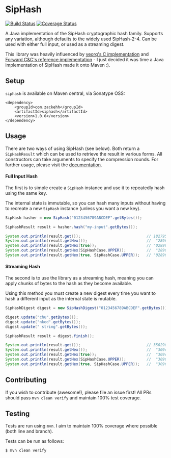 # SipHash

[![Build Status](https://travis-ci.org/zackehh/siphash-java.svg?branch=master)](https://travis-ci.org/zackehh/siphash-java) [![Coverage Status](https://coveralls.io/repos/zackehh/siphash-java/badge.svg?branch=master&service=github)](https://coveralls.io/github/zackehh/siphash-java?branch=master)

A Java implementation of the SipHash cryptographic hash family. Supports any variation, although defaults to the widely used SipHash-2-4. Can be used with either full input, or used as a streaming digest.

This library was heavily influenced by [veorq's C implementation](https://github.com/veorq/siphash) and [Forward C&C's reference implementation](http://www.forward.com.au/pfod/SipHashJavaLibrary/) - I just decided it was time a Java implementation of SipHash made it onto Maven :).

## Setup

`siphash` is available on Maven central, via Sonatype OSS:

```
<dependency>
    <groupId>com.zackehh</groupId>
    <artifactId>siphash</artifactId>
    <version>1.0.0</version>
</dependency>
```

## Usage

There are two ways of using SipHash (see below). Both return a `SipHashResult` which can be used to retrieve the result in various forms. All constructors can take arguments to specify the compression rounds. For further usage, please visit the [documentation](http://www.javadoc.io/doc/com.zackehh/siphash).

#### Full Input Hash

The first is to simple create a `SipHash` instance and use it to repeatedly hash using the same key.

The internal state is immutable, so you can hash many inputs without having to recreate a new `SipHash` instance (unless you want a new key).

```java
SipHash hasher = new SipHash("0123456789ABCDEF".getBytes());

SipHashResult result = hasher.hash("my-input".getBytes());

System.out.println(result.get());                             // 182795880124085484 <-- this can overflow
System.out.println(result.getHex());                          //  "2896be26d3374ec"
System.out.println(result.getHex(true));                      // "02896be26d3374ec"
System.out.println(result.getHex(SipHashCase.UPPER));         //  "2896BE26D3374EC"
System.out.println(result.getHex(true, SipHashCase.UPPER));   // "02896BE26D3374EC"
```

#### Streaming Hash

The second is to use the library as a streaming hash, meaning you can apply chunks of bytes to the hash as they become available.

Using this method you must create a new digest every time you want to hash a different input as the internal state is mutable.

```java
SipHashDigest digest = new SipHashDigest("0123456789ABCDEF".getBytes());

digest.update("chu".getBytes());
digest.update("nked".getBytes());
digest.update(" string".getBytes());

SipHashResult result = digest.finish();

System.out.println(result.get());                             // 3502906798476177428 <-- this can overflow
System.out.println(result.getHex());                          //  "309cd32c8c793014"
System.out.println(result.getHex(true));                      //  "309cd32c8c793014"
System.out.println(result.getHex(SipHashCase.UPPER));         //  "309CD32C8C793014"
System.out.println(result.getHex(true, SipHashCase.UPPER));   //  "309CD32C8C793014"
```

## Contributing

If you wish to contribute (awesome!), please file an issue first! All PRs should pass `mvn clean verify` and maintain 100% test coverage.

## Testing

Tests are run using `mvn`. I aim to maintain 100% coverage where possible (both line and branch).

Tests can be run as follows:

```bash
$ mvn clean verify
```